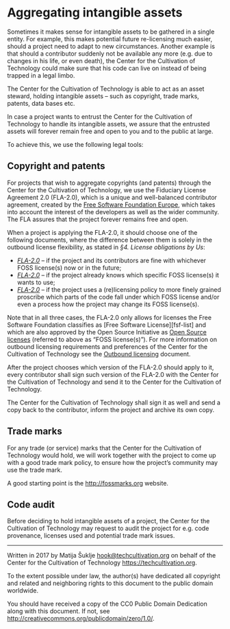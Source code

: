 # Aggregating intangible assets

Sometimes it makes sense for intangible assets to be gathered in a single entity. For example, this makes potential future re-licensing much easier, should a project need to adapt to new circumstances. Another example is that should a contributor suddenly not be available any more (e.g. due to changes in his life, or even death), the Center for the Cultivation of Technology could make sure that his code can live on instead of being trapped in a legal limbo.

The Center for the Cultivation of Technology is able to act as an asset steward, holding intangible assets – such as copyright, trade marks, patents, data bases etc.

In case a project wants to entrust the Center for the Cultivation of Technology to handle its intangible assets, we assure that the entrusted assets will forever remain free and open to you and to the public at large.

To achieve this, we use the following legal tools:


## Copyright and patents

For projects that wish to aggregate copyrights (and patents) through the Center for the Cultivation of Technology, we use the Fiduciary License Agreement 2.0 (FLA-2.0), which is a unique and well-balanced contributor agreement, created by the [Free Software Foundation Europe][fsfe], which takes into account the interest of the developers as well as the wider community. The FLA assures that the project forever remains free and open.

When a project is applying the FLA-2.0, it should choose one of the following documents, where the difference between them is solely in the outbound license flexibility, as stated in _§4. License obligations by Us_:

- _[FLA-2.0][fla2]_ – if the project and its contributors are fine with whichever FOSS license(s) now or in the future;
- _[FLA-2.0][fla2-licenses]_ – if the project already knows which specific FOSS license(s) it wants to use;
- _[FLA-2.0][fla2-policy]_ – if the project uses a (re)licensing policy to more finely grained proscribe which parts of the code fall under which FOSS license and/or even a process how the project may change its FOSS license(s).

Note that in all three cases, the FLA-2.0 only allows for licenses the Free Software Foundation classifies as [Free Software License][fsf-list] and which are also approved by the Open Source Initiative as [Open Source licenses][osi-list] (referred to above as “FOSS license(s)”). For more information on outbound licensing requirements and preferences of the Center for the Cultivation of Technology see the [Outbound licensing][outbound] document.

After the project chooses which version of the FLA-2.0 should apply to it, every contributor shall sign such version of the FLA-2.0 with the Center for the Cultivation of Technology and send it to the Center for the Cultivation of Technology.

The Center for the Cultivation of Technology shall sign it as well and send a copy back to the contributor, inform the project and archive its own copy.

[fla2]: FLA-2.0.markdown
[fla2-policy]: FLA-2.0_for_licensing_policy.markdown
[fla2-licenses]: FLA-2.0_for_specific_licenses.markdown
[osi-list]: https://opensource.org/licenses/
[fsf-fist]: https://www.gnu.org/licenses/license-list.html
[fsfe]: https://fsfe.org
[outbound]: Outbound_licensing.markdown


## Trade marks

For any trade (or service) marks that the Center for the Cultivation of Technology would hold, we will work together with the project to come up with a good trade mark policy, to ensure how the project’s community may use the trade mark.

A good starting point is the <http://fossmarks.org> website.


## Code audit

Before deciding to hold intangible assets of a project, the Center for the Cultivation of Technology may request to audit the project for e.g. code provenance, licenses used and potential trade mark issues.


---

Written in 2017 by Matija Šuklje <hook@techcultivation.org> on behalf of the Center for the Cultivation of Technology <https://techcultivation.org>.

To the extent possible under law, the author(s) have dedicated all copyright and related and neighboring rights to this document to the public domain worldwide.

You should have received a copy of the CC0 Public Domain Dedication along with this document. If not, see <http://creativecommons.org/publicdomain/zero/1.0/>.
